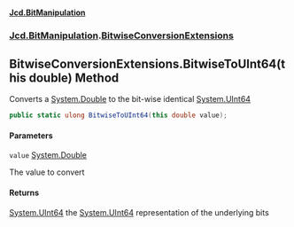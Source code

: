 #### [Jcd.BitManipulation](index.md 'index')

### [Jcd.BitManipulation](Jcd.BitManipulation.md 'Jcd.BitManipulation').[BitwiseConversionExtensions](Jcd.BitManipulation.BitwiseConversionExtensions.md 'Jcd.BitManipulation.BitwiseConversionExtensions')

## BitwiseConversionExtensions.BitwiseToUInt64(this double) Method

Converts a [System.Double](https://docs.microsoft.com/en-us/dotnet/api/System.Double 'System.Double') to the bit-wise
identical [System.UInt64](https://docs.microsoft.com/en-us/dotnet/api/System.UInt64 'System.UInt64')

```csharp
public static ulong BitwiseToUInt64(this double value);
```

#### Parameters

<a name='Jcd.BitManipulation.BitwiseConversionExtensions.BitwiseToUInt64(thisdouble).value'></a>

`value` [System.Double](https://docs.microsoft.com/en-us/dotnet/api/System.Double 'System.Double')

The value to convert

#### Returns

[System.UInt64](https://docs.microsoft.com/en-us/dotnet/api/System.UInt64 'System.UInt64')
the [System.UInt64](https://docs.microsoft.com/en-us/dotnet/api/System.UInt64 'System.UInt64') representation of the
underlying bits